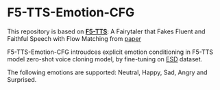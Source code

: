 # F5-TTS-Emotion-CFG

This repository is based on [**F5-TTS**](https://github.com/SWivid/F5-TTS?tab=readme-ov-file#f5-tts-a-fairytaler-that-fakes-fluent-and-faithful-speech-with-flow-matching): A Fairytaler that Fakes Fluent and Faithful Speech with Flow Matching from [paper](https://arxiv.org/abs/2406.18009)

F5-TTS-Emotion-CFG introudces explicit emotion conditioning in F5-TTS model zero-shot voice cloning model, by fine-tuning on [ESD](https://arxiv.org/abs/2010.14794) dataset.

The following emotions are supported: Neutral, Happy, Sad, Angry and Surprised.